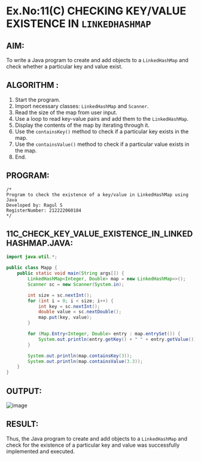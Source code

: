 # Ex.No:11(C) CHECKING KEY/VALUE EXISTENCE IN `LINKEDHASHMAP`

## AIM:
To write a Java program to create and add objects to a `LinkedHashMap` and check whether a particular key and value exist.

## ALGORITHM :
1. Start the program.
2. Import necessary classes: `LinkedHashMap` and `Scanner`.
3. Read the size of the map from user input.
4. Use a loop to read key-value pairs and add them to the `LinkedHashMap`.
5. Display the contents of the map by iterating through it.
6. Use the `containsKey()` method to check if a particular key exists in the map.
7. Use the `containsValue()` method to check if a particular value exists in the map.
8. End.

## PROGRAM:
```
/*
Program to check the existence of a key/value in LinkedHashMap using Java
Developed by: Ragul S
RegisterNumber: 212222060184
*/
```

## 11C_CHECK_KEY_VALUE_EXISTENCE_IN_LINKEDHASHMAP.JAVA:
```java
import java.util.*;

public class Mapp {
    public static void main(String args[]) {
        LinkedHashMap<Integer, Double> map = new LinkedHashMap<>();
        Scanner sc = new Scanner(System.in);

        int size = sc.nextInt();
        for (int i = 0; i < size; i++) {
            int key = sc.nextInt();
            double value = sc.nextDouble();
            map.put(key, value);
        }

        for (Map.Entry<Integer, Double> entry : map.entrySet()) {
            System.out.println(entry.getKey() + " " + entry.getValue());
        }

        System.out.println(map.containsKey(3));
        System.out.println(map.containsValue(3.3));
    }
}
```

## OUTPUT:
![image](https://github.com/user-attachments/assets/ddfa100d-3063-4d41-964a-f7315d6088f9)




## RESULT:
Thus, the Java program to create and add objects to a `LinkedHashMap` and check for the existence of a particular key and value was successfully implemented and executed.
